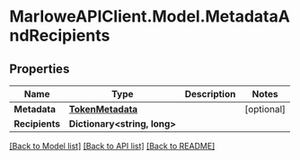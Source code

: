 # MarloweAPIClient.Model.MetadataAndRecipients

## Properties

Name | Type | Description | Notes
------------ | ------------- | ------------- | -------------
**Metadata** | [**TokenMetadata**](TokenMetadata.md) |  | [optional] 
**Recipients** | **Dictionary&lt;string, long&gt;** |  | 

[[Back to Model list]](../README.md#documentation-for-models) [[Back to API list]](../README.md#documentation-for-api-endpoints) [[Back to README]](../README.md)

